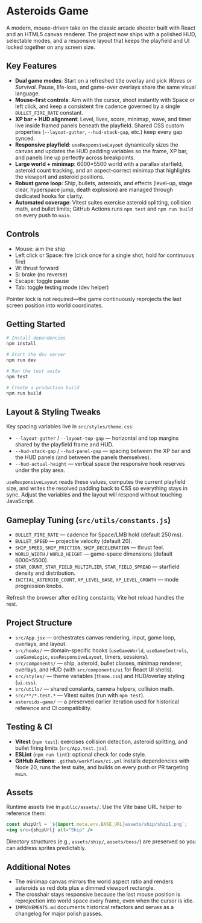 # Asteroids Game

A modern, mouse-driven take on the classic arcade shooter built with React and an HTML5 canvas renderer. The project now ships with a polished HUD, selectable modes, and a responsive layout that keeps the playfield and UI locked together on any screen size.

## Key Features

- **Dual game modes**: Start on a refreshed title overlay and pick _Waves_ or _Survival_. Pause, life-loss, and game-over overlays share the same visual language.
- **Mouse-first controls**: Aim with the cursor, shoot instantly with Space or left click, and keep a consistent fire cadence governed by a single `BULLET_FIRE_RATE` constant.
- **XP bar + HUD alignment**: Level, lives, score, minimap, wave, and timer live inside framed panels beneath the playfield. Shared CSS custom properties (`--layout-gutter`, `--hud-stack-gap`, etc.) keep every gap synced.
- **Responsive playfield**: `useResponsiveLayout` dynamically sizes the canvas and updates the HUD padding variables so the frame, XP bar, and panels line up perfectly across breakpoints.
- **Large world + minimap**: 6000×5500 world with a parallax starfield, asteroid count tracking, and an aspect-correct minimap that highlights the viewport and asteroid positions.
- **Robust game loop**: Ship, bullets, asteroids, and effects (level-up, stage clear, hyperspace jump, death explosion) are managed through dedicated hooks for clarity.
- **Automated coverage**: Vitest suites exercise asteroid splitting, collision math, and bullet limits; GitHub Actions runs `npm test` and `npm run build` on every push to `main`.

## Controls

- Mouse: aim the ship
- Left click or Space: fire (click once for a single shot, hold for continuous fire)
- W: thrust forward
- S: brake (no reverse)
- Escape: toggle pause
- Tab: toggle testing mode (dev helper)

Pointer lock is not required—the game continuously reprojects the last screen position into world coordinates.

## Getting Started

```bash
# Install dependencies
npm install

# Start the dev server
npm run dev

# Run the test suite
npm test

# Create a production build
npm run build
```

## Layout & Styling Tweaks

Key spacing variables live in `src/styles/theme.css`:

- `--layout-gutter` / `--layout-top-gap` — horizontal and top margins shared by the playfield frame and HUD.
- `--hud-stack-gap` / `--hud-panel-gap` — spacing between the XP bar and the HUD panels (and between the panels themselves).
- `--hud-actual-height` — vertical space the responsive hook reserves under the play area.

`useResponsiveLayout` reads these values, computes the current playfield size, and writes the resolved padding back to CSS so everything stays in sync. Adjust the variables and the layout will respond without touching JavaScript.

## Gameplay Tuning (`src/utils/constants.js`)

- `BULLET_FIRE_RATE` — cadence for Space/LMB hold (default 250 ms).
- `BULLET_SPEED` — projectile velocity (default 20).
- `SHIP_SPEED`, `SHIP_FRICTION`, `SHIP_DECELERATION` — thrust feel.
- `WORLD_WIDTH` / `WORLD_HEIGHT` — game-space dimensions (default 6000×5500).
- `STAR_COUNT`, `STAR_FIELD_MULTIPLIER`, `STAR_FIELD_SPREAD` — starfield density and distribution.
- `INITIAL_ASTEROID_COUNT`, `XP_LEVEL_BASE`, `XP_LEVEL_GROWTH` — mode progression knobs.

Refresh the browser after editing constants; Vite hot reload handles the rest.

## Project Structure

- `src/App.jsx` — orchestrates canvas rendering, input, game loop, overlays, and layout.
- `src/hooks/` — domain-specific hooks (`useGameWorld`, `useGameControls`, `useGameLogic`, `useResponsiveLayout`, timers, sessions).
- `src/components/` — ship, asteroid, bullet classes, minimap renderer, overlays, and HUD (with `src/components/ui` for React UI shells).
- `src/styles/` — theme variables (`theme.css`) and HUD/overlay styling (`ui.css`).
- `src/utils/` — shared constants, camera helpers, collision math.
- `src/**/*.test.*` — Vitest suites (run with `npm test`).
- `asteroids-game/` — a preserved earlier iteration used for historical reference and CI compatibility.

## Testing & CI

- **Vitest** (`npm test`): exercises collision detection, asteroid splitting, and bullet firing limits (`src/App.test.jsx`).
- **ESLint** (`npm run lint`): optional check for code style.
- **GitHub Actions**: `.github/workflows/ci.yml` installs dependencies with Node 20, runs the test suite, and builds on every push or PR targeting `main`.

## Assets

Runtime assets live in `public/assets/`. Use the Vite base URL helper to reference them:

```jsx
const shipUrl = `${import.meta.env.BASE_URL}assets/ship/ship1.png`;
<img src={shipUrl} alt="Ship" />
```

Directory structures (e.g., `assets/ship/`, `assets/boss/`) are preserved so you can address sprites predictably.

## Additional Notes

- The minimap canvas mirrors the world aspect ratio and renders asteroids as red dots plus a dimmed viewport rectangle.
- The crosshair stays responsive because the last mouse position is reprojection into world space every frame, even when the cursor is idle.
- `IMPROVEMENTS.md` documents historical refactors and serves as a changelog for major polish passes.
